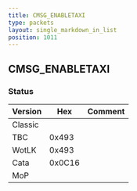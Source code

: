 ```yaml
---
title: CMSG_ENABLETAXI
type: packets
layout: single_markdown_in_list
position: 1011
---
```


## CMSG_ENABLETAXI

### Status

Version    | Hex        | Comment
---------- | ---------- | ---------- 
Classic    |            |
TBC        | 0x493      |
WotLK      | 0x493      |
Cata       | 0x0C16     |
MoP        |            |